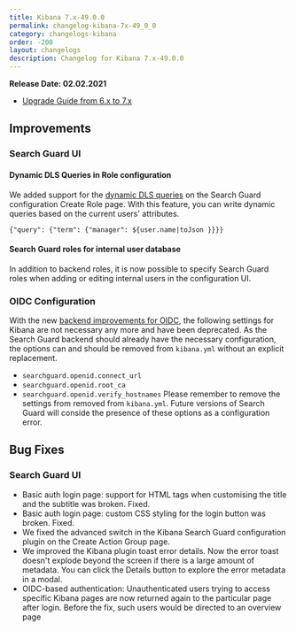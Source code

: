 ```yaml
---
title: Kibana 7.x-49.0.0
permalink: changelog-kibana-7x-49_0_0
category: changelogs-kibana
order: -200
layout: changelogs
description: Changelog for Kibana 7.x-49.0.0	
---
```


<!--- Copyright 2021 floragunn GmbH -->

**Release Date: 02.02.2021**

* [Upgrade Guide from 6.x to 7.x](../_docs_installation/installation_upgrading_6_7.md)


## Improvements



### Search Guard UI

#### Dynamic DLS Queries in Role configuration

We added support for the [dynamic DLS queries](https:/search-guard.com/docs/latest/document-level-security#dynamic-queries-variable-substitution) on the Search Guard configuration Create Role page. With this feature, you can write dynamic queries based on the current users' attributes.

```
{"query": {"term": {"manager": ${user.name|toJson }}}}
```

#### Search Guard roles for internal user database

In addition to backend roles, it is now possible to specify Search Guard roles when adding or editing internal users in the configuration UI.


### OIDC Configuration

With the new [backend improvements for OIDC](https://search-guard.com/docs/latest/changelog-searchguard-7.x-48_0_0), the following settings for Kibana are not necessary any more and have been deprecated. As the Search Guard backend should already have the necessary configuration, the options can and should be removed from `kibana.yml` without an explicit replacement.
* `searchguard.openid.connect_url`
* `searchguard.openid.root_ca`
* `searchguard.openid.verify_hostnames`
Please remember to remove the settings from removed from `kibana.yml`. Future versions of Search Guard will conside the presence of these options as a configuration error. 
<p />


## Bug Fixes



### Search Guard UI

* Basic auth login page: support for HTML tags when customising the title and the subtitle was broken. Fixed.
* Basic auth login page: custom CSS styling for the login button was broken. Fixed.
* We fixed the advanced switch in the Kibana Search Guard configuration plugin on the Create Action Group page.
* We improved the Kibana plugin toast error details. Now the error toast doesn't explode beyond the screen if there is a large amount of metadata. You can click the Details button to explore the error metadata in a modal.  
* OIDC-based authentication: Unauthenticated users trying to access specific Kibana pages are now returned again to the particular page after login. Before the fix, such users would be directed to an overview page
<p />


